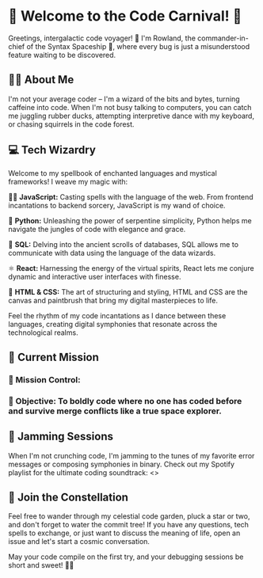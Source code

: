 

# 🚀 Welcome to the Code Carnival! 🎉

Greetings, intergalactic code voyager! 👋 I'm Rowland, the commander-in-chief of the Syntax Spaceship 🚀, where every bug is just a misunderstood feature waiting to be discovered.

## 🧙‍♂️ About Me

I'm not your average coder – I'm a wizard of the bits and bytes, turning caffeine into code. When I'm not busy talking to computers, you can catch me juggling rubber ducks, attempting interpretive dance with my keyboard, or chasing squirrels in the code forest.

## 💻 Tech Wizardry

Welcome to my spellbook of enchanted languages and mystical frameworks! I weave my magic with:

🧙‍♂️ **JavaScript:** Casting spells with the language of the web. From frontend incantations to backend sorcery, JavaScript is my wand of choice.

🐍 **Python:** Unleashing the power of serpentine simplicity, Python helps me navigate the jungles of code with elegance and grace.

📜 **SQL:** Delving into the ancient scrolls of databases, SQL allows me to communicate with data using the language of the data wizards.

⚛️ **React:** Harnessing the energy of the virtual spirits, React lets me conjure dynamic and interactive user interfaces with finesse.

🎨 **HTML & CSS:** The art of structuring and styling, HTML and CSS are the canvas and paintbrush that bring my digital masterpieces to life.

Feel the rhythm of my code incantations as I dance between these languages, creating digital symphonies that resonate across the technological realms.

## 🚀 Current Mission

### 🌌 Mission Control: 

### 🚀 Objective: To boldly code where no one has coded before and survive merge conflicts like a true space explorer.

## 🎸 Jamming Sessions

When I'm not crunching code, I'm jamming to the tunes of my favorite error messages or composing symphonies in binary. Check out my Spotify playlist for the ultimate coding soundtrack: <>

## 🌟 Join the Constellation

Feel free to wander through my celestial code garden, pluck a star or two, and don't forget to water the commit tree! If you have any questions, tech spells to exchange, or just want to discuss the meaning of life, open an issue and let's start a cosmic conversation.

May your code compile on the first try, and your debugging sessions be short and sweet! 🌌✨
